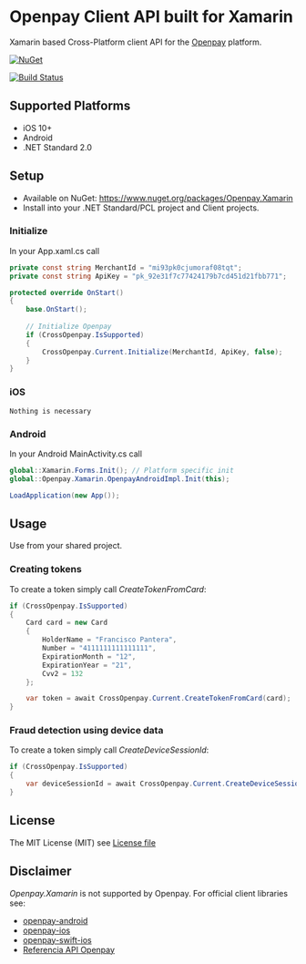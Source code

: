 # Openpay Client API built for Xamarin
Xamarin based Cross-Platform client API for the [Openpay](https://www.openpay.mx/) platform.

[![NuGet](https://img.shields.io/nuget/v/Openpay.Xamarin.svg?label=NuGet)](https://www.nuget.org/packages/Openpay.Xamarin/)

[![Build Status](https://dev.azure.com/juanromanmx/Openpay.Xamarin/_apis/build/status/Openpay.Xamarin-CI?branchName=master)](https://dev.azure.com/juanromanmx/Openpay.Xamarin/_build/latest?definitionId=2?branchName=master)

## Supported Platforms
* iOS 10+
* Android
* .NET Standard 2.0

## Setup
* Available on NuGet: https://www.nuget.org/packages/Openpay.Xamarin
* Install into your .NET Standard/PCL project and Client projects.

### Initialize
In your App.xaml.cs call

```csharp
private const string MerchantId = "mi93pk0cjumoraf08tqt";
private const string ApiKey = "pk_92e31f7c77424179b7cd451d21fbb771";

protected override OnStart()
{
    base.OnStart();
  
    // Initialize Openpay
    if (CrossOpenpay.IsSupported)
    {
        CrossOpenpay.Current.Initialize(MerchantId, ApiKey, false);
    }
}
```

### iOS
```
Nothing is necessary
```

### Android
In your Android MainActivity.cs call

```csharp
global::Xamarin.Forms.Init(); // Platform specific init
global::Openpay.Xamarin.OpenpayAndroidImpl.Init(this);

LoadApplication(new App());
```

## Usage
Use from your shared project.
### Creating tokens
To create a token simply call *CreateTokenFromCard*:

```csharp
if (CrossOpenpay.IsSupported)
{
    Card card = new Card
    {
        HolderName = "Francisco Pantera",
        Number = "4111111111111111",
        ExpirationMonth = "12",
        ExpirationYear = "21",
        Cvv2 = 132
    };

    var token = await CrossOpenpay.Current.CreateTokenFromCard(card);
}
```

### Fraud detection using device data
To create a token simply call *CreateDeviceSessionId*:

```csharp
if (CrossOpenpay.IsSupported)
{
    var deviceSessionId = await CrossOpenpay.Current.CreateDeviceSessionId();
}
```

## License
The MIT License (MIT) see [License file](LICENSE)

## Disclaimer
*Openpay.Xamarin* is not supported by Openpay. For official client libraries see:
* [openpay-android](https://github.com/open-pay/openpay-android)
* [openpay-ios](https://github.com/open-pay/openpay-ios)
* [openpay-swift-ios](https://github.com/open-pay/openpay-swift-ios)
* [Referencia API Openpay](https://www.openpay.mx/docs/api/)
